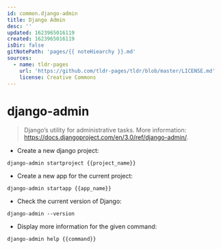 ```yaml
---
id: common.django-admin
title: Django Admin
desc: ''
updated: 1623965016119
created: 1623965016119
isDir: false
gitNotePath: 'pages/{{ noteHiearchy }}.md'
sources:
  - name: tldr-pages
    url: 'https://github.com/tldr-pages/tldr/blob/master/LICENSE.md'
    license: Creative Commons
---
```

# django-admin

> Django’s utility for administrative tasks.
> More information: <https://docs.djangoproject.com/en/3.0/ref/django-admin/>.

- Create a new django project:

`django-admin startproject {{project_name}}`

- Create a new app for the current project:

`django-admin startapp {{app_name}}`

- Check the current version of Django:

`django-admin --version`

- Display more information for the given command:

`django-admin help {{command}}`


